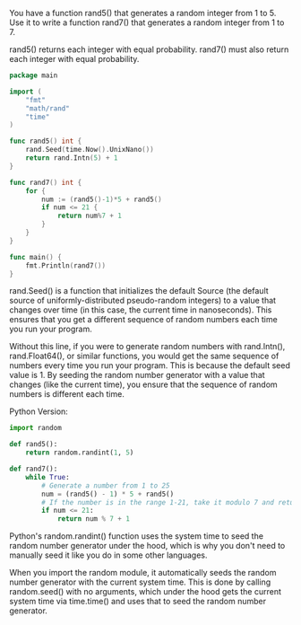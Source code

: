 You have a function rand5() that generates a random integer from 1 to 5. Use it to write a function rand7() that generates a random integer from 1 to 7.

rand5() returns each integer with equal probability. rand7() must also return each integer with equal probability.

```go
package main

import (
    "fmt"
    "math/rand"
    "time"
)

func rand5() int {
    rand.Seed(time.Now().UnixNano())
    return rand.Intn(5) + 1
}

func rand7() int {
    for {
        num := (rand5()-1)*5 + rand5()
        if num <= 21 {
            return num%7 + 1
        }
    }
}

func main() {
    fmt.Println(rand7())
}
```

rand.Seed() is a function that initializes the default Source (the default source of uniformly-distributed pseudo-random integers) to a value that changes over time (in this case, the current time in nanoseconds). This ensures that you get a different sequence of random numbers each time you run your program.

Without this line, if you were to generate random numbers with rand.Intn(), rand.Float64(), or similar functions, you would get the same sequence of numbers every time you run your program. This is because the default seed value is 1. By seeding the random number generator with a value that changes (like the current time), you ensure that the sequence of random numbers is different each time.

Python Version:

```py
import random

def rand5():
    return random.randint(1, 5)

def rand7():
    while True:
        # Generate a number from 1 to 25
        num = (rand5() - 1) * 5 + rand5()
        # If the number is in the range 1-21, take it modulo 7 and return
        if num <= 21:
            return num % 7 + 1
```

Python's random.randint() function uses the system time to seed the random number generator under the hood, which is why you don't need to manually seed it like you do in some other languages.

When you import the random module, it automatically seeds the random number generator with the current system time. This is done by calling random.seed() with no arguments, which under the hood gets the current system time via time.time() and uses that to seed the random number generator.